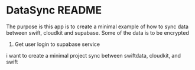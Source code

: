 # DataSync README

The purpose is this app is to create a minimal example of how to sync data between swift, cloudkit and supabase.
Some of the data is to be encrypted

1. Get user login to supabase service

i want to create a minimal project sync between swiftdata, cloudkit, and swift
